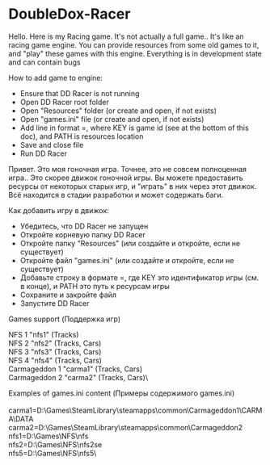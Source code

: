 # DoubleDox-Racer

Hello. Here is my Racing game.
It's not actually a full game.. It's like an racing game engine.
You can provide resources from some old games to it, and "play" these games with this engine.
Everything is in development state and can contain bugs

How to add game to engine:
- Ensure that DD Racer is not running
- Open DD Racer root folder
- Open "Resources" folder (or create and open, if not exists)
- Open "games.ini" file (or create and open, if not exists)
- Add line in format <KEY>=<PATH>, where KEY is game id (see at the bottom of this doc), and PATH is resources location
- Save and close file
- Run DD Racer

Привет. Это моя гоночная игра.
Точнее, это не совсем полноценная игра.. Это скорее движок гоночной игры.
Вы можете предоставить ресурсы от некоторых старых игр, и "играть" в них через этот движок.
Всё находится в стадии разработки и может содержать баги.

Как добавить игру в движок:
- Убедитесь, что DD Racer не запущен
- Откройте корневую папку DD Racer
- Откройте папку "Resources" (или создайте и откройте, если не существует)
- Откройте файл "games.ini" (или создайте и откройте, если не существует)
- Добавьте строку в формате <KEY>=<PATH>, где KEY это идентификатор игры (см. в конце), и PATH это путь к ресурсам игры
- Сохраните и закройте файл
- Запустите DD Racer
  
Games support (Поддержка игр)

NFS 1 "nfs1" (Tracks)\
NFS 2 "nfs2" (Tracks, Cars)\
NFS 3 "nfs3" (Tracks, Cars)\
NFS 4 "nfs4" (Tracks, Cars)\
Carmageddon 1 "carma1" (Tracks, Cars)\
Carmageddon 2 "carma2" (Tracks, Cars)\

Examples of games.ini content (Примеры содержимого games.ini)\
\
carma1=D:\Games\SteamLibrary\steamapps\common\Carmageddon1\CARMA\DATA\
carma2=D:\Games\SteamLibrary\steamapps\common\Carmageddon2\
nfs1=D:\Games\NFS\nfs\
nfs2=D:\Games\NFS\nfs2se\
nfs5=D:\Games\NFS\nfs5\
  
